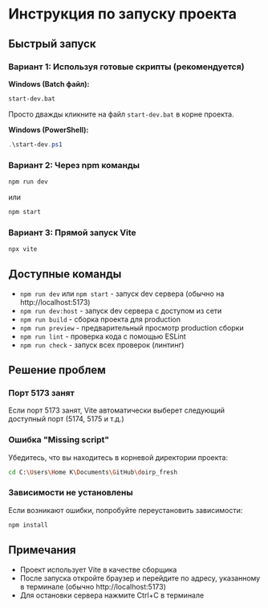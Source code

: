 # Инструкция по запуску проекта

## Быстрый запуск

### Вариант 1: Используя готовые скрипты (рекомендуется)

**Windows (Batch файл):**
```bash
start-dev.bat
```
Просто дважды кликните на файл `start-dev.bat` в корне проекта.

**Windows (PowerShell):**
```powershell
.\start-dev.ps1
```

### Вариант 2: Через npm команды

```bash
npm run dev
```
или
```bash
npm start
```

### Вариант 3: Прямой запуск Vite

```bash
npx vite
```

## Доступные команды

- `npm run dev` или `npm start` - запуск dev сервера (обычно на http://localhost:5173)
- `npm run dev:host` - запуск dev сервера с доступом из сети
- `npm run build` - сборка проекта для production
- `npm run preview` - предварительный просмотр production сборки
- `npm run lint` - проверка кода с помощью ESLint
- `npm run check` - запуск всех проверок (линтинг)

## Решение проблем

### Порт 5173 занят
Если порт 5173 занят, Vite автоматически выберет следующий доступный порт (5174, 5175 и т.д.)

### Ошибка "Missing script"
Убедитесь, что вы находитесь в корневой директории проекта:
```bash
cd C:\Users\Home K\Documents\GitHub\doirp_fresh
```

### Зависимости не установлены
Если возникают ошибки, попробуйте переустановить зависимости:
```bash
npm install
```

## Примечания

- Проект использует Vite в качестве сборщика
- После запуска откройте браузер и перейдите по адресу, указанному в терминале (обычно http://localhost:5173)
- Для остановки сервера нажмите Ctrl+C в терминале



